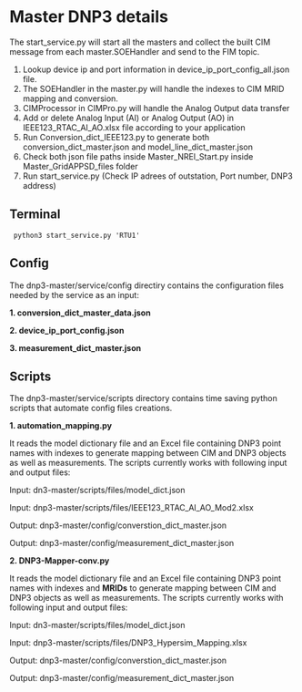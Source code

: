 
# Master DNP3 details

The start_service.py will start all the masters and collect the built CIM message from each master.SOEHandler and send to the FIM topic.
1. Lookup device ip and port information in device_ip_port_config_all.json file.
2. The SOEHandler in the master.py will handle the indexes to CIM MRID mapping and conversion.
3. CIMProcessor in CIMPro.py will handle the Analog Output data transfer
4. Add or delete Analog Input (AI) or Analog Output (AO) in IEEE123_RTAC_AI_AO.xlsx file according to your application
5. Run Conversion_dict_IEEE123.py to generate both conversion_dict_master.json and model_line_dict_master.json
6. Check both json file paths inside Master_NREl_Start.py inside Master_GridAPPSD_files folder
7. Run start_service.py (Check IP adrees of outstation, Port number, DNP3 address)

## Terminal 
```
 python3 start_service.py 'RTU1' 
```

## Config

The dnp3-master/service/config directiry contains the configuration files needed by the service as an input:

**1. conversion_dict_master_data.json**

**2. device_ip_port_config.json**

**3. measurement_dict_master.json**

## Scripts

The dnp3-master/service/scripts directory contains time saving python scripts that automate config files creations.

**1. automation_mapping.py**

It reads the model dictionary file and an Excel file containing DNP3 point names with indexes to generate mapping between CIM and DNP3 objects as well as measurements. The scripts currently works with following input and output files:

Input: dn3-master/scripts/files/model_dict.json 

Input: dnp3-master/scripts/files/IEEE123_RTAC_AI_AO_Mod2.xlsx

Output: dnp3-master/config/converstion_dict_master.json

Output: dnp3-master/config/measurement_dict_master.json

**2. DNP3-Mapper-conv.py**

It reads the model dictionary file and an Excel file containing DNP3 point names with indexes and **MRIDs** to generate mapping between CIM and DNP3 objects as well as measurements. The scripts currently works with following input and output files:

Input: dn3-master/scripts/files/model_dict.json 

Input: dnp3-master/scripts/files/DNP3_Hypersim_Mapping.xlsx

Output: dnp3-master/config/converstion_dict_master.json

Output: dnp3-master/config/measurement_dict_master.json

